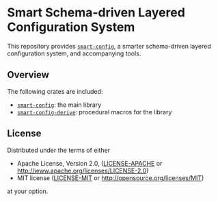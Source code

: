 # Smart Schema-driven Layered Configuration System

This repository provides [`smart-config`](crates/smart-config), a smarter schema-driven layered configuration system,
and accompanying tools.

## Overview

The following crates are included:

- [`smart-config`](crates/smart-config): the main library
- [`smart-config-derive`](crates/smart-config-derive): procedural macros for the library

## License

Distributed under the terms of either

- Apache License, Version 2.0, ([LICENSE-APACHE](LICENSE-APACHE) or http://www.apache.org/licenses/LICENSE-2.0)
- MIT license ([LICENSE-MIT](LICENSE-MIT) or http://opensource.org/licenses/MIT)

at your option.
